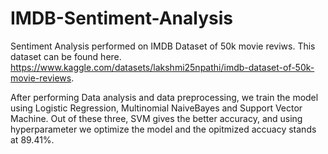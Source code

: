 # IMDB-Sentiment-Analysis
Sentiment Analysis performed on IMDB Dataset of 50k movie reviws. This dataset can be found here.
https://www.kaggle.com/datasets/lakshmi25npathi/imdb-dataset-of-50k-movie-reviews.

After performing Data analysis and data preprocessing, we train the model using Logistic Regression, Multinomial NaiveBayes and Support Vector Machine.
Out of these three, SVM gives the better accuracy, and using hyperparameter we optimize the model and the opitmized accuacy stands at 89.41%.

